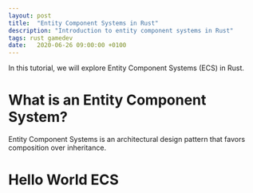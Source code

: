 ```yaml
---
layout: post
title:  "Entity Component Systems in Rust"
description: "Introduction to entity component systems in Rust"
tags: rust gamedev
date:   2020-06-26 09:00:00 +0100
---
```


In this tutorial, we will explore Entity Component Systems (ECS)
in Rust.

# What is an Entity Component System?

Entity Component Systems is an architectural design pattern that
favors composition over inheritance.

# Hello World ECS


